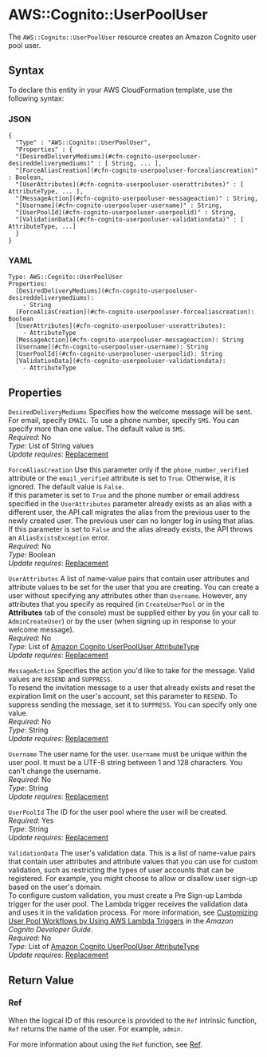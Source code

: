 # AWS::Cognito::UserPoolUser<a name="aws-resource-cognito-userpooluser"></a>

The `AWS::Cognito::UserPoolUser` resource creates an Amazon Cognito user pool user\.

## Syntax<a name="aws-resource-cognito-userpooluser-syntax"></a>

To declare this entity in your AWS CloudFormation template, use the following syntax:

### JSON<a name="aws-resource-cognito-userpooluser-syntax.json"></a>

```
{
  "Type" : "AWS::Cognito::UserPoolUser",
  "Properties" : {
  "[DesiredDeliveryMediums](#cfn-cognito-userpooluser-desireddeliverymediums)" : [ String, ... ],
  "[ForceAliasCreation](#cfn-cognito-userpooluser-forcealiascreation)" : Boolean,
  "[UserAttributes](#cfn-cognito-userpooluser-userattributes)" : [ AttributeType, ... ],
  "[MessageAction](#cfn-cognito-userpooluser-messageaction)" : String,
  "[Username](#cfn-cognito-userpooluser-username)" : String,
  "[UserPoolId](#cfn-cognito-userpooluser-userpoolid)" : String,
  "[ValidationData](#cfn-cognito-userpooluser-validationdata)" : [ AttributeType, ...]
  }
}
```

### YAML<a name="aws-resource-cognito-userpooluser-syntax.yaml"></a>

```
Type: AWS::Cognito::UserPoolUser
Properties:
  [DesiredDeliveryMediums](#cfn-cognito-userpooluser-desireddeliverymediums): 
    - String
  [ForceAliasCreation](#cfn-cognito-userpooluser-forcealiascreation): Boolean
  [UserAttributes](#cfn-cognito-userpooluser-userattributes): 
    - AttributeType
  [MessageAction](#cfn-cognito-userpooluser-messageaction): String
  [Username](#cfn-cognito-userpooluser-username): String
  [UserPoolId](#cfn-cognito-userpooluser-userpoolid): String
  [ValidationData](#cfn-cognito-userpooluser-validationdata): 
    - AttributeType
```

## Properties<a name="w4ab1c21c10c78c33b9"></a>

`DesiredDeliveryMediums`  <a name="cfn-cognito-userpooluser-desireddeliverymediums"></a>
Specifies how the welcome message will be sent\. For email, specify `EMAIL`\. To use a phone number, specify `SMS`\. You can specify more than one value\. The default value is `SMS`\.   
*Required*: No  
*Type*: List of String values  
*Update requires*: [Replacement](using-cfn-updating-stacks-update-behaviors.md#update-replacement)

`ForceAliasCreation`  <a name="cfn-cognito-userpooluser-forcealiascreation"></a>
Use this parameter only if the `phone_number_verified` attribute or the `email_verified` attribute is set to `True`\. Otherwise, it is ignored\. The default value is `False`\.  
If this parameter is set to `True` and the phone number or email address specified in the `UserAttributes` parameter already exists as an alias with a different user, the API call migrates the alias from the previous user to the newly created user\. The previous user can no longer log in using that alias\.  
If this parameter is set to `False` and the alias already exists, the API throws an `AliasExistsException` error\.   
*Required*: No  
*Type*: Boolean  
*Update requires*: [Replacement](using-cfn-updating-stacks-update-behaviors.md#update-replacement)

`UserAttributes`  <a name="cfn-cognito-userpooluser-userattributes"></a>
A list of name\-value pairs that contain user attributes and attribute values to be set for the user that you are creating\. You can create a user without specifying any attributes other than `Username`\. However, any attributes that you specify as required \(in `CreateUserPool` or in the **Attributes** tab of the console\) must be supplied either by you \(in your call to `AdminCreateUser`\) or by the user \(when signing up in response to your welcome message\)\.  
*Required*: No  
*Type*: List of [Amazon Cognito UserPoolUser AttributeType](aws-properties-cognito-userpooluser-attributetype.md)  
*Update requires*: [Replacement](using-cfn-updating-stacks-update-behaviors.md#update-replacement)

`MessageAction`  <a name="cfn-cognito-userpooluser-messageaction"></a>
Specifies the action you'd like to take for the message\. Valid values are `RESEND` and `SUPPRESS`\.  
To resend the invitation message to a user that already exists and reset the expiration limit on the user's account, set this parameter to `RESEND`\. To suppress sending the message, set it to `SUPPRESS`\. You can specify only one value\.  
*Required*: No  
*Type*: String  
*Update requires*: [Replacement](using-cfn-updating-stacks-update-behaviors.md#update-replacement)

`Username`  <a name="cfn-cognito-userpooluser-username"></a>
The user name for the user\. `Username` must be unique within the user pool\. It must be a UTF\-8 string between 1 and 128 characters\. You can't change the username\.  
*Required*: No  
*Type*: String  
*Update requires*: [Replacement](using-cfn-updating-stacks-update-behaviors.md#update-replacement)

`UserPoolId`  <a name="cfn-cognito-userpooluser-userpoolid"></a>
The ID for the user pool where the user will be created\.  
*Required*: Yes  
*Type*: String  
*Update requires*: [Replacement](using-cfn-updating-stacks-update-behaviors.md#update-replacement)

`ValidationData`  <a name="cfn-cognito-userpooluser-validationdata"></a>
The user's validation data\. This is a list of name\-value pairs that contain user attributes and attribute values that you can use for custom validation, such as restricting the types of user accounts that can be registered\. For example, you might choose to allow or disallow user sign\-up based on the user's domain\.  
To configure custom validation, you must create a Pre Sign\-up Lambda trigger for the user pool\. The Lambda trigger receives the validation data and uses it in the validation process\. For more information, see [Customizing User Pool Workflows by Using AWS Lambda Triggers](http://docs.aws.amazon.com/cognito/latest/developerguide/cognito-user-identity-pools-working-with-aws-lambda-triggers.html) in the *Amazon Cognito Developer Guide*\.  
*Required*: No  
*Type*: List of [Amazon Cognito UserPoolUser AttributeType](aws-properties-cognito-userpooluser-attributetype.md)  
*Update requires*: [Replacement](using-cfn-updating-stacks-update-behaviors.md#update-replacement)

## Return Value<a name="w4ab1c21c10c78c33c11"></a>

### Ref<a name="w4ab1c21c10c78c33c11b2"></a>

When the logical ID of this resource is provided to the `Ref` intrinsic function, `Ref` returns the name of the user\. For example, `admin`\.

For more information about using the `Ref` function, see [Ref](intrinsic-function-reference-ref.md)\.
